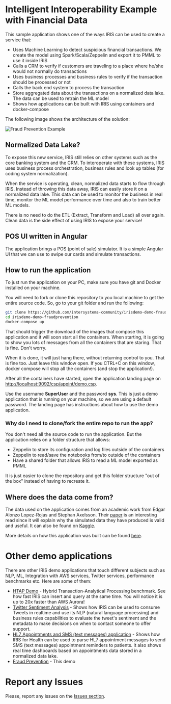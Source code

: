 # Intelligent Interoperability Example with Financial Data

This sample application shows one of the ways IRIS can be used to create a service that:
- Uses Machine Learning to detect suspicious financial transactions. We create the model using Spark/Scala/Zeppelin and export it to PMML to use it inside IRIS
- Calls a CRM to verify if customers are traveling to a place where he/she would not normally do transactions
- Uses business processes and business rules to verify if the transaction should be processed or not
- Calls the back end system to process the transaction
- Store aggregated data about the transactions on a normalized data lake. The data can be used to retrain the ML model
- Shows how applications can be built with IRIS using containers and docker-compose

The following image shows the architecture of the solution:

![Fraud Prevention Example](https://raw.githubusercontent.com/intersystems-community/irisdemo-demo-fraudprevention/master/README.png?raw=true)

## Normalized Data Lake?
To expose this new service, IRIS still relies on other systems such as the core banking system and the CRM. To interoperate with these systems, IRIS uses business process orchestration, business rules and look up tables (for coding system normalization). 

When the service is operating, clean, normalized data starts to flow through IRIS. Instead of throwing this data away, IRIS can easily store it on a normalized data lake. This data can be used to monitor the business in real time, monitor the ML model performance over time and also to train better ML models.

There is no need to do the ETL (Extract, Transform and Load) all over again. Clean data is the side effect of using IRIS to expose your service!

## POS UI written in Angular

The application brings a POS (point of sale) simulator. It is a simple Angular UI that we can use to swipe our cards and simulate transactions.  

## How to run the application

To just run the application on your PC, make sure you have git and Docker installed on your machine.

You will need to fork or clone this repository to you local machine to get the entire source code. So, go to your git folder and run the following:

```bash
git clone https://github.com/intersystems-community/irisdemo-demo-fraudprevention
cd irisdemo-demo-fraudprevention
docker-compose up
```

That should trigger the download of the images that compose this application and it will soon start all the containers. When starting, it is going to show you lots of messages from all the containers that are staring. That is fine. Don't worry.

When it is done, it will just hang there, without returning control to you. That is fine too. Just leave this window open. If you CTRL+C on this window, docker compose will stop all the containers (and stop the application!).

After all the containers have started, open the application landing page on [http://localhost:9092/csp/appint/demo.csp](http://localhost:9092/csp/appint/demo.csp).

Use the username **SuperUser** and the password **sys**. This is just a demo application that is running on your machine, so we are using a default password. The landing page has instructions about how to use the demo application.

### Why do I need to clone/fork the entire repo to run the app?

You don't need all the source code to run the application. But the application relies on a folder structure that allows:
* Zeppelin to store its configuration and log files outside of the containers
* Zeppelin to read/save the notebooks from/to outside of the containers
* Have a shared folder that allows IRIS to read a ML model exported as PMML

It is just easier to clone the repository and get this folder structure "out of the box" instead of having to recreate it.

## Where does the data come from?

The data used on the application comes from an academic work from Edgar Alonzo Lopez-Rojas and Stephan Axelsson. Their [paper](https://www.researchgate.net/publication/265736405_BankSim_A_Bank_Payment_Simulation_for_Fraud_Detection_Research) is an interesting read since it will explain why the simulated data they have produced is valid and useful. It can also be found on [Kaggle](https://www.kaggle.com/ntnu-testimon/banksim1). 

More details on how this application was built can be found [here](Building_the_Demo.md).

# Other demo applications

There are other IRIS demo applications that touch different subjects such as NLP, ML, Integration with AWS services, Twitter services, performance benchmarks etc. Here are some of them:
* [HTAP Demo](https://github.com/intersystems-community/irisdemo-demo-htap) - Hybrid Transaction-Analytical Processing benchmark. See how fast IRIS can insert and query at the same time. You will notice it is up to 20x faster than AWS Aurora!
* [Twitter Sentiment Analysis](https://github.com/intersystems-community/irisdemo-demo-twittersentiment) - Shows how IRIS can be used to consume Tweets in realtime and use its NLP (natural language processing) and business rules capabilities to evaluate the tweet's sentiment and the metadata to make decisions on when to contact someone to offer support.
* [HL7 Appointments and SMS (text messages) application](https://github.com/intersystems-community/irisdemo-demo-appointmentsms) -  Shows how IRIS for Health can be used to parse HL7 appointment messages to send SMS (text messages) appointment reminders to patients. It also shows real time dashboards based on appointments data stored in a normalized data lake.
* [Fraud Prevention](https://github.com/intersystems-community/irisdemo-demo-fraudprevention) - This demo

# Report any Issues

Please, report any issues on the [Issues section](https://github.com/intersystems-community/irisdemo-demo-htap/issues).
